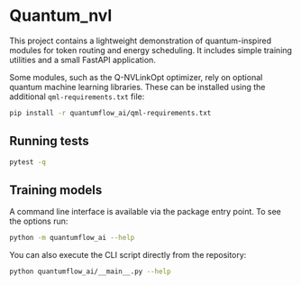 # Quantum_nvl

This project contains a lightweight demonstration of quantum-inspired modules for token routing and energy scheduling. It includes simple training utilities and a small FastAPI application.

Some modules, such as the Q-NVLinkOpt optimizer, rely on optional quantum
machine learning libraries. These can be installed using the additional
`qml-requirements.txt` file:

```bash
pip install -r quantumflow_ai/qml-requirements.txt
```

## Running tests

```bash
pytest -q
```

## Training models

A command line interface is available via the package entry point. To see the options run:

```bash
python -m quantumflow_ai --help
```
You can also execute the CLI script directly from the repository:
```bash
python quantumflow_ai/__main__.py --help
```
